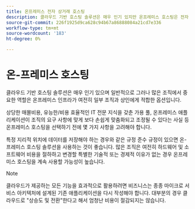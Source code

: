 ```yaml
---
title: 온프레미스 전자 상거래 호스팅
description: 클라우드 기반 호스팅 솔루션은 매우 인기 있지만 온프레미스 호스팅은 전자 상거래 프로젝트에 적합합니다.
source-git-commit: 226f1925d9ca628c94b67a86888084a21cd7e336
workflow-type: tm+mt
source-wordcount: '183'
ht-degree: 0%

---
```



# 온-프레미스 호스팅

클라우드 기반 호스팅 솔루션은 매우 인기 있으며 일반적으로
그러나 많은 조직에서 중요한 역할은 온프레미스 인프라가 여전히 일부 조직과 상인에게 적합한 옵션입니다.

상당한 매몰비용, 유능한/비용 효율적인 IT 전문 지식을 갖춘 가용 풀, 온프레미스 애플리케이션이 조직의 요구 사항에 맞게 보다 손쉽게 맞춤화되고 조정될 수 있다는 사실 등 온프레미스 호스팅을 선택하기 전에 몇 가지 사항을 고려해야 합니다.

특정 지리적 위치에 데이터를 저장해야 하는 경우와 같은 규정 준수 규정이 있으면 온-프레미스 호스팅 솔루션을 사용하는 것이 좋습니다. 많은 조직은 여전히 하드웨어 및 소프트웨어 비용을 절하하고 변경할 특별한 기술적 또는 경제적 이유가 없는 경우 온프레미스 호스팅을 계속 사용할 가능성이 높습니다.

>[!NOTE]
>
>클라우드가 제공하는 모든 기능을 효과적으로 활용하려면 비즈니스는 종종 마이크로 서비스 아키텍처에 설계된 기존 애플리케이션을 다시 작성해야 합니다. 대부분의 경우 클라우드로 &quot;상승도 및 전환&quot;한다고 해서 엄청난 비용이 절감되지는 않습니다.
